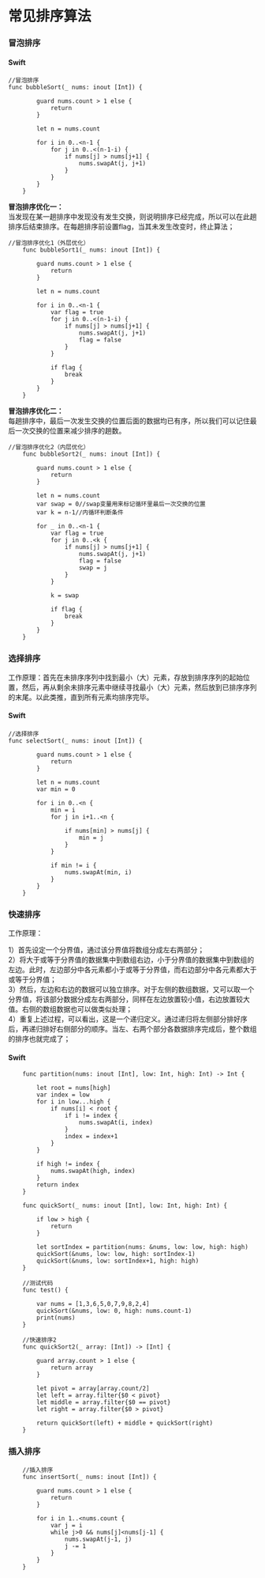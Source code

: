 # 常见排序算法

### 冒泡排序

#### Swift

```
//冒泡排序
func bubbleSort(_ nums: inout [Int]) {
        
        guard nums.count > 1 else {
            return
        }
        
        let n = nums.count
        
        for i in 0..<n-1 {
            for j in 0..<(n-1-i) {
                if nums[j] > nums[j+1] {
                    nums.swapAt(j, j+1)
                }
            }
        }
    }   
```

**冒泡排序优化一：**  
当发现在某一趟排序中发现没有发生交换，则说明排序已经完成，所以可以在此趟排序后结束排序。在每趟排序前设置flag，当其未发生改变时，终止算法；

```
//冒泡排序优化1（外层优化）
    func bubbleSort1(_ nums: inout [Int]) {
        
        guard nums.count > 1 else {
            return
        }
        
        let n = nums.count
        
        for i in 0..<n-1 {
            var flag = true
            for j in 0..<(n-1-i) {
                if nums[j] > nums[j+1] {
                    nums.swapAt(j, j+1)
                    flag = false
                }
            }
            
            if flag {
                break
            }
        }
    }
```

**冒泡排序优化二：**  
每趟排序中，最后一次发生交换的位置后面的数据均已有序，所以我们可以记住最后一次交换的位置来减少排序的趟数。

```
//冒泡排序优化2（内层优化）
    func bubbleSort2(_ nums: inout [Int]) {
        
        guard nums.count > 1 else {
            return
        }
        
        let n = nums.count
        var swap = 0//swap变量用来标记循环里最后一次交换的位置
        var k = n-1//内循环判断条件
        
        for _ in 0..<n-1 {
            var flag = true
            for j in 0..<k {
                if nums[j] > nums[j+1] {
                    nums.swapAt(j, j+1)
                    flag = false
                    swap = j
                }
            }
            
            k = swap
            
            if flag {
                break
            }
        }
    }
```

### 选择排序

工作原理：首先在未排序序列中找到最小（大）元素，存放到排序序列的起始位置，然后，再从剩余未排序元素中继续寻找最小（大）元素，然后放到已排序序列的末尾。以此类推，直到所有元素均排序完毕。

#### Swift
```
//选择排序
func selectSort(_ nums: inout [Int]) {
        
        guard nums.count > 1 else {
            return
        }
        
        let n = nums.count
        var min = 0
        
        for i in 0..<n {
            min = i
            for j in i+1..<n {
                
                if nums[min] > nums[j] {
                    min = j
                }
            }
            
            if min != i {
                nums.swapAt(min, i)
            }
        }
    }   
```

### 快速排序

工作原理：

1）首先设定一个分界值，通过该分界值将数组分成左右两部分；  
2）将大于或等于分界值的数据集中到数组右边，小于分界值的数据集中到数组的左边。此时，左边部分中各元素都小于或等于分界值，而右边部分中各元素都大于或等于分界值；  
3）然后，左边和右边的数据可以独立排序。对于左侧的数组数据，又可以取一个分界值，将该部分数据分成左右两部分，同样在左边放置较小值，右边放置较大值。右侧的数组数据也可以做类似处理；  
4）重复上述过程，可以看出，这是一个递归定义。通过递归将左侧部分排好序后，再递归排好右侧部分的顺序。当左、右两个部分各数据排序完成后，整个数组的排序也就完成了；  

#### Swift

```
    func partition(nums: inout [Int], low: Int, high: Int) -> Int {
        
        let root = nums[high]
        var index = low
        for i in low...high {
            if nums[i] < root {
                if i != index {
                    nums.swapAt(i, index)
                }
                index = index+1
            }
        }
        
        if high != index {
            nums.swapAt(high, index)
        }
        return index
    }
    
    func quickSort(_ nums: inout [Int], low: Int, high: Int) {
        
        if low > high {
            return
        }
        
        let sortIndex = partition(nums: &nums, low: low, high: high)
        quickSort(&nums, low: low, high: sortIndex-1)
        quickSort(&nums, low: sortIndex+1, high: high)
    }
    
    //测试代码
    func test() {
        
        var nums = [1,3,6,5,0,7,9,8,2,4]
        quickSort(&nums, low: 0, high: nums.count-1)
        print(nums)
    }
    
    //快速排序2
    func quickSort2(_ array: [Int]) -> [Int] {
        
        guard array.count > 1 else {
            return array
        }
        
        let pivot = array[array.count/2]
        let left = array.filter{$0 < pivot}
        let middle = array.filter{$0 == pivot}
        let right = array.filter{$0 > pivot}
        
        return quickSort(left) + middle + quickSort(right)
    }
```

### 插入排序

```
    //插入排序
    func insertSort(_ nums: inout [Int]) {
        
        guard nums.count > 1 else {
            return
        }
        
        for i in 1..<nums.count {
            var j = i
            while j>0 && nums[j]<nums[j-1] {
                nums.swapAt(j-1, j)
                j -= 1
            }
        }
    }
```